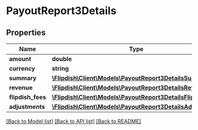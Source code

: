 # PayoutReport3Details

## Properties
Name | Type | Description | Notes
------------ | ------------- | ------------- | -------------
**amount** | **double** |  | [optional] 
**currency** | **string** |  | [optional] 
**summary** | [**\Flipdish\\Client\Models\PayoutReport3DetailsSummary**](PayoutReport3DetailsSummary.md) |  | [optional] 
**revenue** | [**\Flipdish\\Client\Models\PayoutReport3DetailsRevenue**](PayoutReport3DetailsRevenue.md) |  | [optional] 
**flipdish_fees** | [**\Flipdish\\Client\Models\PayoutReport3DetailsFlipdishFees**](PayoutReport3DetailsFlipdishFees.md) |  | [optional] 
**adjustments** | [**\Flipdish\\Client\Models\PayoutReport3DetailsAdjustments**](PayoutReport3DetailsAdjustments.md) |  | [optional] 

[[Back to Model list]](../README.md#documentation-for-models) [[Back to API list]](../README.md#documentation-for-api-endpoints) [[Back to README]](../README.md)


